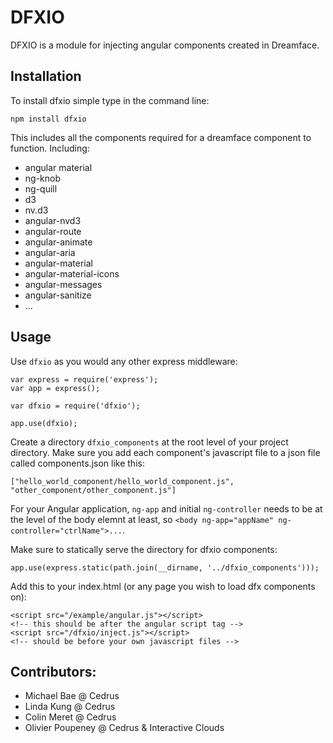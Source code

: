 # DFXIO

DFXIO is a module for injecting angular components created in Dreamface. 


## Installation
To install dfxio simple type in the command line:

    npm install dfxio

This includes all the components required for a dreamface component to function.
Including: 
  - angular material 
  - ng-knob
  - ng-quill
  - d3
  - nv.d3
  - angular-nvd3
  - angular-route
  - angular-animate
  - angular-aria
  - angular-material
  - angular-material-icons
  - angular-messages
  - angular-sanitize
  - ...

## Usage
Use `dfxio` as you would any other express middleware:

    var express = require('express'); 
    var app = express(); 
    
    var dfxio = require('dfxio');
    
    app.use(dfxio);


Create a directory `dfxio_components` at the root level of your project directory.
Make sure you add each component's javascript file to a json file called components.json
like this:

    ["hello_world_component/hello_world_component.js", "other_component/other_component.js"]

For your Angular application, `ng-app` and initial `ng-controller` needs to be 
at the level of the body elemnt at least, so `<body ng-app="appName" ng-controller="ctrlName">...`.


Make sure to statically serve the directory for dfxio components:

    app.use(express.static(path.join(__dirname, '../dfxio_components')));

Add this to your index.html (or any page you wish to load dfx components on):

    <script src="/example/angular.js"></script>
    <!-- this should be after the angular script tag -->
    <script src="/dfxio/inject.js"></script>
    <!-- should be before your own javascript files -->

## Contributors:
  - Michael Bae @ Cedrus
  - Linda Kung @ Cedrus
  - Colin Meret @ Cedrus
  - Olivier Poupeney @ Cedrus & Interactive Clouds
